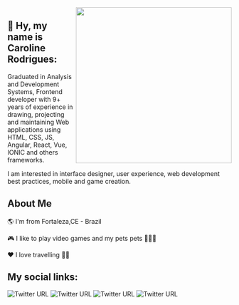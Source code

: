 <img align="right" width="350" height="350" src="https://cdn.lowgif.com/full/ab4a17955afa5191-girl-greeting-by-alexey-mozgovets-dribbble.gif">


## 👋  Hy, my name is Caroline Rodrigues:  

Graduated in Analysis and Development Systems, Frontend developer with 9+ years of experience in drawing, projecting and maintaining Web applications using HTML, CSS, JS, Angular, React, Vue, IONIC and others frameworks.

I am interested in interface designer, user experience, web development best practices, mobile and game creation.



## About Me

🌎 I'm from Fortaleza,CE - Brazil

🎮 I like to play video games and my pets pets 🐶🐱🐱

❤️ I love travelling 🛫🛬



## My social links:

![Twitter URL](https://img.shields.io/twitter/url?color=%2300FFFF&label=linkedin&logo=linkedin&style=for-the-badge&url=https%3A%2F%2Fwww.linkedin.com%2Fin%2Fcarolinerodrigues%2F%3Flocale%3Den_US) ![Twitter URL](https://img.shields.io/twitter/url?color=red&label=portfolio&logo=adobe&style=for-the-badge&url=https%3A%2F%2Floracsilva.myportfolio.com%2F) ![Twitter URL](https://img.shields.io/twitter/url?color=%231E90FF&label=Twitter&logo=twitter&style=for-the-badge&url=https%3A%2F%2Ftwitter.com%2Floracsilva)  ![Twitter URL](https://img.shields.io/twitter/url?color=%23FF1493&label=instagram&logo=instagram&style=for-the-badge&url=https%3A%2F%2Fwww.instagram.com%2Floracsilva%2F) 


